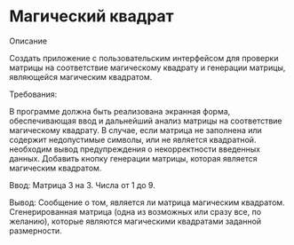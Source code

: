 # Магический квадрат
Описание

Создать приложение с пользовательским интерфейсом для проверки матрицы на соответствие магическому квадрату и генерации матрицы, являющейся магическим квадратом. 

Требования:

В программе должна быть реализована экранная форма, обеспечивающая ввод и дальнейший анализ матрицы на соответствие магическому квадрату.  В случае, если матрица не заполнена или содержит недопустимые символы, или не является квадратной. необходим вывод предупреждения о некорректности введенных данных. Добавить кнопку генерации матрицы, которая является магическим квадратом. 

Ввод: Матрица 3 на 3. Числа от 1 до 9. 

Вывод: Сообщение о том, является ли матрица магическим квадратом. Сгенерированная матрица (одна из возможных или сразу все, по желанию), которые являются магическими квадратами заданной размерности. 
